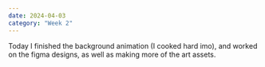 ```yaml
---
date: 2024-04-03
category: "Week 2"
---
```


 Today I finished the background animation (I cooked hard imo), and worked on the figma designs, as well as making more of the art assets.